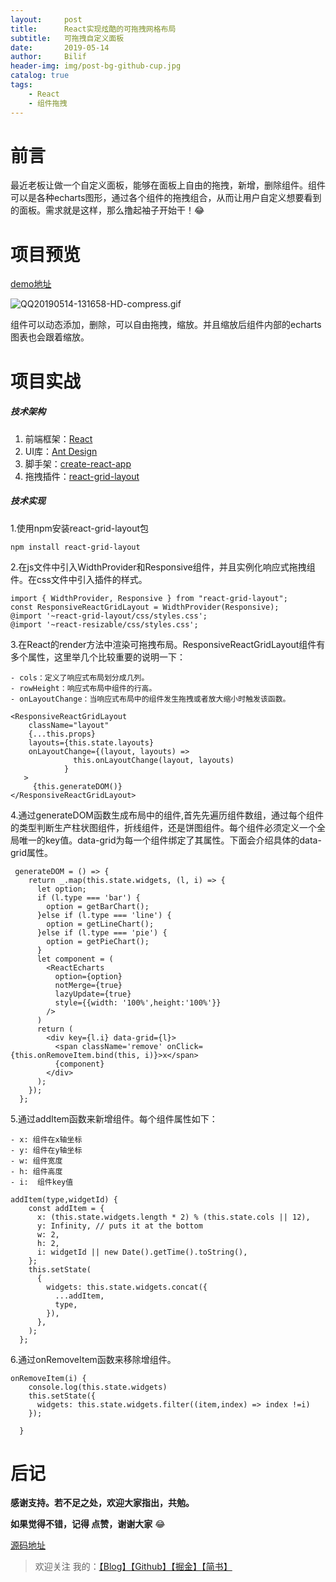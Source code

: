 ```yaml
---
layout:     post
title:      React实现炫酷的可拖拽网格布局
subtitle:   可拖拽自定义面板
date:       2019-05-14
author:     Bilif
header-img: img/post-bg-github-cup.jpg
catalog: true
tags:
    - React
    - 组件拖拽
---
```


# 前言
最近老板让做一个自定义面板，能够在面板上自由的拖拽，新增，删除组件。组件可以是各种echarts图形，通过各个组件的拖拽组合，从而让用户自定义想要看到的面板。需求就是这样，那么撸起袖子开始干！😂

# 项目预览
[demo地址](https://bilif.github.io/react-drag-grid/)

![QQ20190514-131658-HD-compress.gif](https://user-gold-cdn.xitu.io/2019/5/14/16ab4e3123933a26?w=599&h=321&f=gif&s=310674)

组件可以动态添加，删除，可以自由拖拽，缩放。并且缩放后组件内部的echarts图表也会跟着缩放。

# 项目实战

##### 技术架构

1. 前端框架：[React](https://react.docschina.org/)
2. UI库：[Ant Design](https://ant.design/index-cn)
3. 脚手架：[create-react-app](https://github.com/facebook/create-react-app)
4. 拖拽插件：[react-grid-layout](https://github.com/STRML/react-grid-layout)

##### 技术实现
1.使用npm安装react-grid-layout包
```
npm install react-grid-layout
```

2.在js文件中引入WidthProvider和Responsive组件，并且实例化响应式拖拽组件。在css文件中引入插件的样式。
```
import { WidthProvider, Responsive } from "react-grid-layout";
const ResponsiveReactGridLayout = WidthProvider(Responsive);
@import '~react-grid-layout/css/styles.css';
@import '~react-resizable/css/styles.css';
```

3.在React的render方法中渲染可拖拽布局。ResponsiveReactGridLayout组件有多个属性，这里举几个比较重要的说明一下：

    - cols：定义了响应式布局划分成几列。
    - rowHeight：响应式布局中组件的行高。
    - onLayoutChange：当响应式布局中的组件发生拖拽或者放大缩小时触发该函数。

```
<ResponsiveReactGridLayout
    className="layout"
    {...this.props}
    layouts={this.state.layouts}
    onLayoutChange={(layout, layouts) =>
              this.onLayoutChange(layout, layouts)
            }
   >
     {this.generateDOM()}
</ResponsiveReactGridLayout>
```

4.通过generateDOM函数生成布局中的组件,首先先遍历组件数组，通过每个组件的类型判断生产柱状图组件，折线组件，还是饼图组件。每个组件必须定义一个全局唯一的key值。data-grid为每一个组件绑定了其属性。下面会介绍具体的data-grid属性。
```
 generateDOM = () => {
    return _.map(this.state.widgets, (l, i) => {
      let option;
      if (l.type === 'bar') {
        option = getBarChart();
      }else if (l.type === 'line') {
        option = getLineChart();
      }else if (l.type === 'pie') {
        option = getPieChart();
      }
      let component = (
        <ReactEcharts
          option={option}
          notMerge={true}
          lazyUpdate={true}
          style={{width: '100%',height:'100%'}}
        />
      )
      return (
        <div key={l.i} data-grid={l}>
          <span className='remove' onClick={this.onRemoveItem.bind(this, i)}>x</span>
          {component}
        </div>
      );
    });
  };
```

5.通过addItem函数来新增组件。每个组件属性如下：

    - x: 组件在x轴坐标
    - y: 组件在y轴坐标
    - w: 组件宽度
    - h: 组件高度
    - i:  组件key值

```
addItem(type,widgetId) {
    const addItem = {
      x: (this.state.widgets.length * 2) % (this.state.cols || 12),
      y: Infinity, // puts it at the bottom
      w: 2,
      h: 2,
      i: widgetId || new Date().getTime().toString(),
    };
    this.setState(
      {
        widgets: this.state.widgets.concat({
          ...addItem,
          type,
        }),
      },
    );
  };
```

6.通过onRemoveItem函数来移除增组件。
```
onRemoveItem(i) {
    console.log(this.state.widgets)
    this.setState({
      widgets: this.state.widgets.filter((item,index) => index !=i)
    });

  }
```

# 后记

**感谢支持。若不足之处，欢迎大家指出，共勉。**

**如果觉得不错，记得 点赞，谢谢大家** 😂

[源码地址](https://github.com/Bilif/react-drag-grid)

> 欢迎关注 我的：[【Blog】](https://bilif.github.io/)[【Github】](https://github.com/Bilif)[【掘金】](https://juejin.im/user/58b5198cac502e00589a6388)[【简书】](https://www.jianshu.com/u/94a557704b3e)




